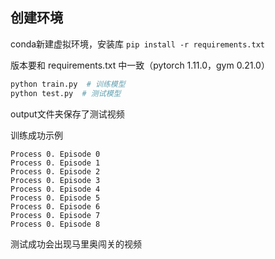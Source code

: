 ## 创建环境
conda新建虚拟环境，安装库 `pip install -r requirements.txt`

版本要和 requirements.txt 中一致（pytorch 1.11.0，gym 0.21.0）

```python
python train.py  # 训练模型
python test.py  # 测试模型 
```

output文件夹保存了测试视频

训练成功示例
```
Process 0. Episode 0
Process 0. Episode 1
Process 0. Episode 2
Process 0. Episode 3
Process 0. Episode 4
Process 0. Episode 5
Process 0. Episode 6
Process 0. Episode 7
Process 0. Episode 8
```

测试成功会出现马里奥闯关的视频